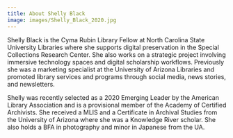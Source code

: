 ```yaml
---
title: About Shelly Black
image: images/Shelly_Black_2020.jpg
---
```


Shelly Black is the Cyma Rubin Library Fellow at North Carolina State University Libraries where she supports digital preservation in the Special Collections Research Center. She also works on a strategic project involving immersive technology spaces and digital scholarship workflows. Previously she was a marketing specialist at the University of Arizona Libraries and promoted library services and programs through social media, news stories, and newsletters.

Shelly was recently selected as a 2020 Emerging Leader by the American Library Association and is a provisional member of the Academy of Certified Archivists. She received a MLIS and a Certificate in Archival Studies from the University of Arizona where she was a Knowledge River scholar. She also holds a BFA in photography and minor in Japanese from the UA.
